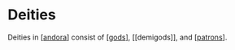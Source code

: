 # Deities

Deities in [[andora]] consist of [[gods]], [[demigods]], and [[patrons]].

[//begin]: # "Autogenerated link references for markdown compatibility"
[andora]: andora "Andora"
[gods]: gods "Gods"
[patrons]: patrons "Patrons"
[//end]: # "Autogenerated link references"
